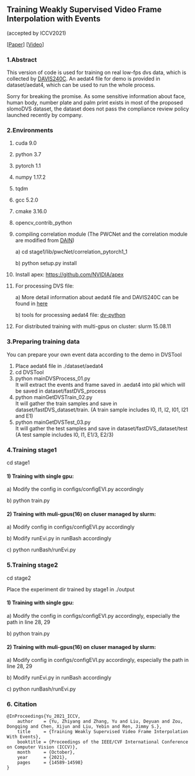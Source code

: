 ## Training Weakly Supervised Video Frame Interpolation with Events
(accepted by ICCV2021)

[[Paper](https://openaccess.thecvf.com/content/ICCV2021/html/Yu_Training_Weakly_Supervised_Video_Frame_Interpolation_With_Events_ICCV_2021_paper.html)]
[[Video](https://www.youtube.com/watch?v=ktG5U3WKGes&t=2s)]

### 1.Abstract
This version of code is used for training on real low-fps dvs data, which is collected by [DAVIS240C](https://inivation.com/wp-content/uploads/2019/08/DAVIS240.pdf). An aedat4 file for demo is provided in dataset/aedat4, which can be used to run the whole process.
 
Sorry for breaking the promise. As some sensitive information about face, human body, number plate and palm print exists in most of the proposed slomoDVS dataset, the dataset does not pass the compliance review policy launched recently by company.
### 2.Environments
1) cuda 9.0

2) python 3.7

3) pytorch 1.1

4) numpy 1.17.2

5) tqdm

6) gcc 5.2.0

7) cmake 3.16.0

8) opencv_contrib_python

9) compiling correlation module
(The PWCNet and the correlation module are modified from [DAIN](https://github.com/baowenbo/DAIN/tree/master/PWCNet))

   a) cd stage1/lib/pwcNet/correlation_pytorch1_1

   b) python setup.py install


10) Install apex: https://github.com/NVIDIA/apex

11) For processing DVS file:
   
     a) More detail information about aedat4 file and DAVIS240C can be found in [here](https://inivation.gitlab.io/dv/dv-docs/docs/getting-started/)

     b) tools for processing aedat4 file: [dv-python](https://gitlab.com/inivation/dv/dv-python)

12) For distributed training with multi-gpus on cluster: slurm 15.08.11
 
### 3.Preparing training data
You can prepare your own event data according to the demo in DVSTool

1) Place aedat4 file in ./dataset/aedat4
2) cd DVSTool
3) python mainDVSProcess_01.py  
It will extract the events and frame saved in .aedat4 into pkl which will be saved in dataset/fastDVS_process
4) python mainGetDVSTrain_02.py  
It will gather the train samples and save in dataset/fastDVS_dataset/train.  (A train sample includes I0, I1, I2, I01, I21 and E1)
5) python mainGetDVSTest_03.py  
It will gather the test samples and save in dataset/fastDVS_dataset/test  (A test sample includes I0, I1, E1/3, E2/3)
### 4.Training stage1
cd stage1 
#### 1) Training with single gpu:
a) Modify the config in configs/configEVI.py accordingly

b) python train.py

#### 2) Training with muli-gpus(16) on cluser managed by slurm:
a) Modify config in configs/configEVI.py accordingly

b) Modify runEvi.py in runBash accordingly

c) python runBash/runEvi.py

### 5.Training stage2
cd stage2 

Place the experiment dir trained by stage1 in ./output

#### 1) Training with single gpu:
a) Modify the config in configs/configEVI.py accordingly, especially the path in line 28, 29

b) python train.py

#### 2) Training with muli-gpus(16) on cluser managed by slurm:
a) Modify config in configs/configEVI.py accordingly, especially the path in line 28, 29

b) Modify runEvi.py in runBash accordingly

c) python runBash/runEvi.py

### 6. Citation 
```
@InProceedings{Yu_2021_ICCV,
    author    = {Yu, Zhiyang and Zhang, Yu and Liu, Deyuan and Zou, Dongqing and Chen, Xijun and Liu, Yebin and Ren, Jimmy S.},
    title     = {Training Weakly Supervised Video Frame Interpolation With Events},
    booktitle = {Proceedings of the IEEE/CVF International Conference on Computer Vision (ICCV)},
    month     = {October},
    year      = {2021},
    pages     = {14589-14598}
}
```
